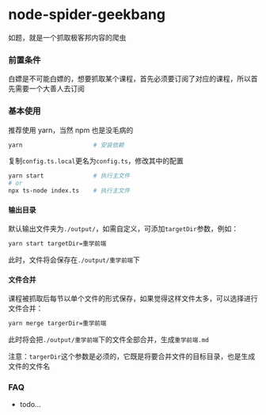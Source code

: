 # node-spider-geekbang

如题，就是一个抓取极客邦内容的爬虫

### 前置条件

白嫖是不可能白嫖的，想要抓取某个课程，首先必须要订阅了对应的课程，所以首先需要一个大善人去订阅

### 基本使用

推荐使用 yarn，当然 npm 也是没毛病的

```bash
yarn                    # 安装依赖
```

复制`config.ts.local`更名为`config.ts`，修改其中的配置

```bash
yarn start              # 执行主文件
# or
npx ts-node index.ts    # 执行主文件
```

#### 输出目录

默认输出文件夹为`./output/`，如需自定义，可添加`targetDir`参数，例如：

```bash
yarn start targetDir=重学前端
```

此时，文件将会保存在`./output/重学前端`下

#### 文件合并

课程被抓取后每节以单个文件的形式保存，如果觉得这样文件太多，可以选择进行文件合并：

```bash
yarn merge targerDir=重学前端
```

此时将会把`./output/重学前端`下的文件全部合并，生成`重学前端.md`

注意：`targerDir`这个参数是必须的，它既是将要合并文件的目标目录，也是生成文件的文件名

### FAQ

- todo...
